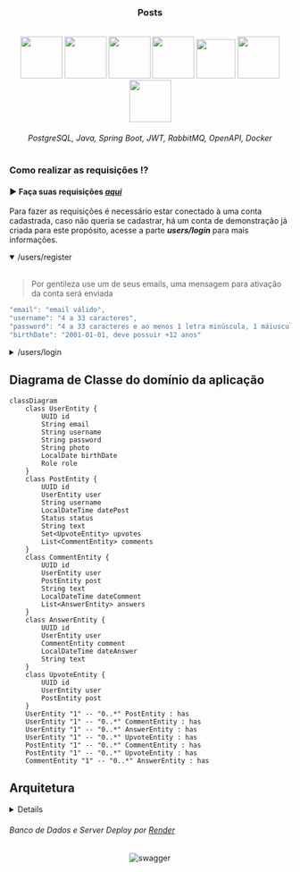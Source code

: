 <h3 align="center">Posts</h3>

<br>

<div align="center">

<img width="75px" height="75px" src="https://github.com/lucas-adm/one-challenge-springboot-forum/assets/118030896/963da4e2-d3ff-4de2-902c-14308618c84e">
<img width="75px" height="75px" src="https://github.com/lucas-adm/one-challenge-springboot-forum/assets/118030896/92fc976d-58fa-40b1-bf2e-6769f63831ad">
<img width="75px" height="75px" src="https://github.com/lucas-adm/one-challenge-springboot-hotel/assets/118030896/ba256dce-7970-404f-8ebc-93e482480e77">
<img width="75px" height="75px" src="https://github.com/lucas-adm/one-challenge-springboot-forum/assets/118030896/314fdf40-8e8d-466c-ad78-2dfd9820e08d">
<img width="70px" height="70px" src="https://www.svgrepo.com/show/303576/rabbitmq-logo.svg" />
<img width="75px" height="75px" src="https://cdn.jsdelivr.net/gh/devicons/devicon@latest/icons/openapi/openapi-original.svg" />
<img width="75px" height="75px" src="https://github.com/lucas-adm/one-challenge-springboot-hotel/assets/118030896/498fd551-bb05-4d22-8560-a14b3f1d076c">

###### *PostgreSQL, Java, Spring Boot, JWT, RabbitMQ, OpenAPI, Docker*

#

</div>

### Como realizar as requisições ⁉

#### ▶ Faça suas requisições *<a href="https://posts-i9sv.onrender.com/swagger-ui.html">aqui</a>*

Para fazer as requisições é necessário estar conectado à uma conta cadastrada, caso não queria se cadastrar, há um conta de demonstração já criada para este propósito, acesse a parte ***users/login*** para mais informações.

<details open>

<summary>/users/register</summary>

<br>

> Por gentileza use um de seus emails, uma mensagem para ativação da conta será enviada

```java
"email": "email válido",
"username": "4 a 33 caracteres",
"password": "4 a 33 caracteres e ao menos 1 letra minúscula, 1 máiuscula e 1 um número.",
"birthDate": "2001-01-01, deve possuir +12 anos"
```

</details>

<details>
<summary>/users/login</summary>

<br>

> O usuário ***demo*** está permitido à apenas realizar requisições do tipo POST, é recomendado se cadastrar e então se conectar, lembre-se de ativar a conta pelo email.

```java
"username":"demo",
"senha":"Senha123"
```

<div align="center">

![efetuarLogin](https://i.imgur.com/2QYVSvD.png)

</div>

> Copie o valor do Token JWT retornado

- Agora, na parte de cima da página, acesse o botão ***Authorize*** e cole o valor copiado para liberar todas as requisições!

<br>

<div align="center">

![](https://i.imgur.com/oFJOwA2.png)

</div>

> Este token será utilizado para validar o usuário logado, bloqueando ações não autorizadas

</details>



## Diagrama de Classe do domínio da aplicação

```mermaid
classDiagram
    class UserEntity {
        UUID id
        String email
        String username
        String password
        String photo
        LocalDate birthDate
        Role role
    }
    class PostEntity {
        UUID id
        UserEntity user
        String username
        LocalDateTime datePost
        Status status
        String text
        Set<UpvoteEntity> upvotes
        List<CommentEntity> comments
    }
    class CommentEntity {
        UUID id
        UserEntity user
        PostEntity post
        String text
        LocalDateTime dateComment
        List<AnswerEntity> answers
    }
    class AnswerEntity {
        UUID id
        UserEntity user
        CommentEntity comment
        LocalDateTime dateAnswer
        String text
    }
    class UpvoteEntity {
        UUID id
        UserEntity user
        PostEntity post
    }
    UserEntity "1" -- "0..*" PostEntity : has
    UserEntity "1" -- "0..*" CommentEntity : has
    UserEntity "1" -- "0..*" AnswerEntity : has
    UserEntity "1" -- "0..*" UpvoteEntity : has
    PostEntity "1" -- "0..*" CommentEntity : has
    PostEntity "1" -- "0..*" UpvoteEntity : has
    CommentEntity "1" -- "0..*" AnswerEntity : has

```

## Arquitetura

<details>

![](https://i.imgur.com/A07W2TP.png)

</details>

###### Banco de Dados e Server Deploy por <a href="https://render.com">*Render*</a>

<div align="center">

![swagger](https://i.imgur.com/4Eeni2t.png)

</div>